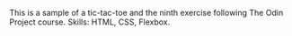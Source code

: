 This is a sample of a tic-tac-toe and the ninth exercise following The Odin Project course. Skills: HTML, CSS, Flexbox.